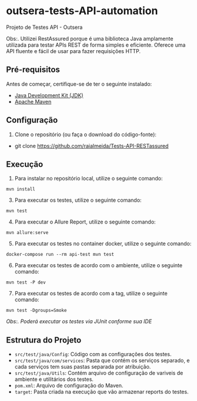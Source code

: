 # outsera-tests-API-automation
Projeto de Testes API - Outsera

Obs:. Utilizei RestAssured porque é uma biblioteca Java amplamente utilizada para testar APIs REST de forma simples e eficiente. 
Oferece uma API fluente e fácil de usar para fazer requisições HTTP.

## Pré-requisitos

Antes de começar, certifique-se de ter o seguinte instalado:

- [Java Development Kit (JDK)](https://www.oracle.com/br/java/technologies/downloads/)
- [Apache Maven](https://maven.apache.org/download.cgi)

## Configuração

1. Clone o repositório (ou faça o download do código-fonte):

  - git clone  https://github.com/raialmeida/Tests-API-RESTassured

## Execução

1. Para instalar no repositório local, utilize o seguinte comando:

```
mvn install
```
3. Para executar os testes, utilize o seguinte comando:

```
mvn test
```

4. Para executar o Allure Report, utilize o seguinte comando:

```
mvn allure:serve
```

5. Para executar os testes no container docker, utilize o seguinte comando:

```
docker-compose run --rm api-test mvn test
```
6. Para executar os testes de acordo com o ambiente, utilize o seguinte comando:

```
mvn test -P dev
```
7. Para executar os testes de acordo com a tag, utilize o seguinte comando:

```
mvn test -Dgroups=Smoke
```

_Obs:. Poderá executar os testes via JUnit conforme sua IDE_
## Estrutura do Projeto

- `src/test/java/Config`: Código com as configurações dos testes.
- `src/test/java/com/services`: Pasta que contém os serviços separado, e cada serviços tem suas pastas separada por atribuição.
- `src/test/java/Utils`: Contém arquivo de configuração de variveis de ambiente e utilitários dos testes. 
- `pom.xml`: Arquivo de configuração do Maven.
- `target`: Pasta criada na execução que vão armazenar reports do testes.